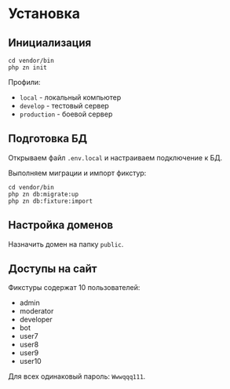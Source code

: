 # Установка

## Инициализация

    cd vendor/bin
    php zn init

Профили:

* `local` - локальный компьютер
* `develop` - тестовый сервер
* `production` - боевой сервер

## Подготовка БД

Открываем файл `.env.local` и настраиваем подключение к БД.

Выполняем миграции и импорт фикстур:

    cd vendor/bin
    php zn db:migrate:up
    php zn db:fixture:import

## Настройка доменов

Назначить домен на папку `public`.

## Доступы на сайт

Фикстуры содержат 10 пользователей:

* admin
* moderator
* developer
* bot
* user7
* user8
* user9
* user10

Для всех одинаковый пароль: `Wwwqqq111`.
